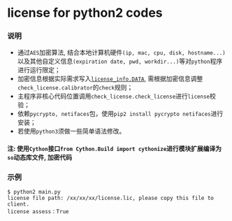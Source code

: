 # license for python2 codes

### 说明

+ 通过`AES`加密算法, 结合本地计算机硬件`(ip, mac, cpu, disk, hostname...)`以及其他自定义信息`(expiration date, pwd, workdir...)`等对`python`程序进行运行限定；
+ 加密信息根据实际需求写入[`license_info.DATA`](./license_info.py#12), 需根据加密信息调整`check_license.calibrator`的`check`规则；
+ 主程序非核心代码位置调用`check_license.check_license`进行`license`校验；
+ 依赖`pycrypto, netifaces`包，使用`pip2 install pycrypto netifaces`进行安装；
+ 若使用`python3`须做一些简单语法修改。

#### 注: 使用`Cython`接口`from Cython.Build import cythonize`进行模块扩展编译为`so`动态库文件, 加密代码


### 示例

```
$ python2 main.py  
license file path: /xx/xx/xx/license.lic, please copy this file to client.
license assess：True
```

